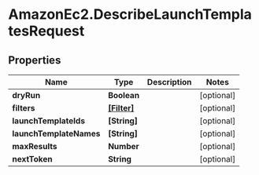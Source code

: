 # AmazonEc2.DescribeLaunchTemplatesRequest

## Properties

Name | Type | Description | Notes
------------ | ------------- | ------------- | -------------
**dryRun** | **Boolean** |  | [optional] 
**filters** | [**[Filter]**](Filter.md) |  | [optional] 
**launchTemplateIds** | **[String]** |  | [optional] 
**launchTemplateNames** | **[String]** |  | [optional] 
**maxResults** | **Number** |  | [optional] 
**nextToken** | **String** |  | [optional] 


